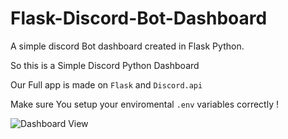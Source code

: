# Flask-Discord-Bot-Dashboard
A simple discord Bot dashboard created in Flask Python.

So this is a Simple Discord Python Dashboard

Our Full app is made on `Flask` and `Discord.api`

Make sure You setup your enviromental `.env` variables correctly !

![Dashboard View](https://cdn.discordapp.com/attachments/885938706568077323/935181350418415626/unknown.png)
